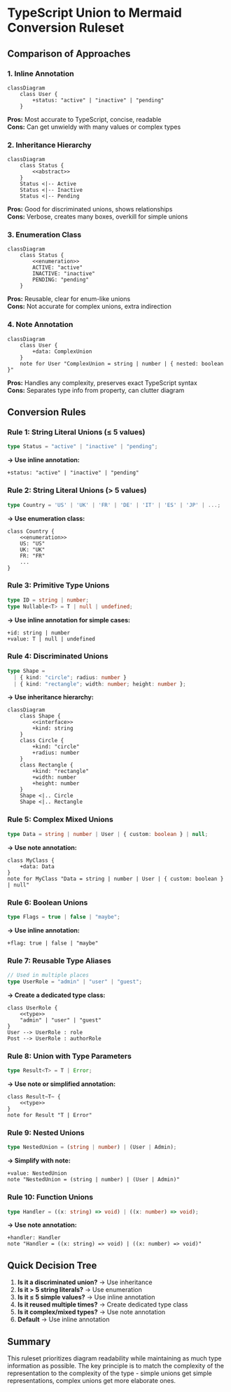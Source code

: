 # TypeScript Union to Mermaid Conversion Ruleset

## Comparison of Approaches

### 1. **Inline Annotation**

```mermaid
classDiagram
    class User {
        +status: "active" | "inactive" | "pending"
    }
```

**Pros:** Most accurate to TypeScript, concise, readable  
**Cons:** Can get unwieldy with many values or complex types

### 2. **Inheritance Hierarchy**

```mermaid
classDiagram
    class Status {
        <<abstract>>
    }
    Status <|-- Active
    Status <|-- Inactive
    Status <|-- Pending
```

**Pros:** Good for discriminated unions, shows relationships  
**Cons:** Verbose, creates many boxes, overkill for simple unions

### 3. **Enumeration Class**

```mermaid
classDiagram
    class Status {
        <<enumeration>>
        ACTIVE: "active"
        INACTIVE: "inactive"
        PENDING: "pending"
    }
```

**Pros:** Reusable, clear for enum-like unions  
**Cons:** Not accurate for complex unions, extra indirection

### 4. **Note Annotation**

```mermaid
classDiagram
    class User {
        +data: ComplexUnion
    }
    note for User "ComplexUnion = string | number | { nested: boolean }"
```

**Pros:** Handles any complexity, preserves exact TypeScript syntax  
**Cons:** Separates type info from property, can clutter diagram

## Conversion Rules

### Rule 1: String Literal Unions (≤ 5 values)

```typescript
type Status = "active" | "inactive" | "pending";
```

**→ Use inline annotation:**

```mermaid
+status: "active" | "inactive" | "pending"
```

### Rule 2: String Literal Unions (> 5 values)

```typescript
type Country = 'US' | 'UK' | 'FR' | 'DE' | 'IT' | 'ES' | 'JP' | ...;
```

**→ Use enumeration class:**

```mermaid
class Country {
    <<enumeration>>
    US: "US"
    UK: "UK"
    FR: "FR"
    ...
}
```

### Rule 3: Primitive Type Unions

```typescript
type ID = string | number;
type Nullable<T> = T | null | undefined;
```

**→ Use inline annotation for simple cases:**

```mermaid
+id: string | number
+value: T | null | undefined
```

### Rule 4: Discriminated Unions

```typescript
type Shape =
  | { kind: "circle"; radius: number }
  | { kind: "rectangle"; width: number; height: number };
```

**→ Use inheritance hierarchy:**

```mermaid
classDiagram
    class Shape {
        <<interface>>
        +kind: string
    }
    class Circle {
        +kind: "circle"
        +radius: number
    }
    class Rectangle {
        +kind: "rectangle"
        +width: number
        +height: number
    }
    Shape <|.. Circle
    Shape <|.. Rectangle
```

### Rule 5: Complex Mixed Unions

```typescript
type Data = string | number | User | { custom: boolean } | null;
```

**→ Use note annotation:**

```mermaid
class MyClass {
    +data: Data
}
note for MyClass "Data = string | number | User | { custom: boolean } | null"
```

### Rule 6: Boolean Unions

```typescript
type Flags = true | false | "maybe";
```

**→ Use inline annotation:**

```mermaid
+flag: true | false | "maybe"
```

### Rule 7: Reusable Type Aliases

```typescript
// Used in multiple places
type UserRole = "admin" | "user" | "guest";
```

**→ Create a dedicated type class:**

```mermaid
class UserRole {
    <<type>>
    "admin" | "user" | "guest"
}
User --> UserRole : role
Post --> UserRole : authorRole
```

### Rule 8: Union with Type Parameters

```typescript
type Result<T> = T | Error;
```

**→ Use note or simplified annotation:**

```mermaid
class Result~T~ {
    <<type>>
}
note for Result "T | Error"
```

### Rule 9: Nested Unions

```typescript
type NestedUnion = (string | number) | (User | Admin);
```

**→ Simplify with note:**

```mermaid
+value: NestedUnion
note "NestedUnion = (string | number) | (User | Admin)"
```

### Rule 10: Function Unions

```typescript
type Handler = ((x: string) => void) | ((x: number) => void);
```

**→ Use note annotation:**

```mermaid
+handler: Handler
note "Handler = ((x: string) => void) | ((x: number) => void)"
```

## Quick Decision Tree

1. **Is it a discriminated union?** → Use inheritance
2. **Is it > 5 string literals?** → Use enumeration
3. **Is it ≤ 5 simple values?** → Use inline annotation
4. **Is it reused multiple times?** → Create dedicated type class
5. **Is it complex/mixed types?** → Use note annotation
6. **Default** → Use inline annotation

## Summary

This ruleset prioritizes diagram readability while maintaining as much type information as possible. The key principle is to match the complexity of the representation to the complexity of the type - simple unions get simple representations, complex unions get more elaborate ones.
